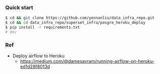 ### Quick start 
```bash
$ cd && git clone https://github.com/yennanliu/data_infra_repo.git
$ cd && cd data_infra_repo/superset_infra/posgre_heroku_deploy
$ pip install -r requirements.txt 
# dev 
```
### Ref 
- Deploy airflow to Heroku
	- https://medium.com/@damesavram/running-airflow-on-heroku-ed1d28f8013d
	